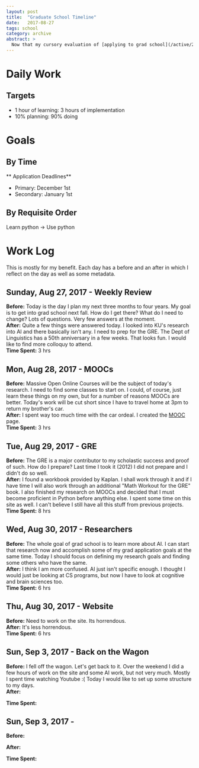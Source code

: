 ```yaml
---
layout: post
title:  "Graduate School Timeline"
date:   2017-08-27
tags: school
category: archive
abstract: >
  Now that my cursory evaluation of [applying to grad school](/active/2017/08/25/grad-school/) has been written I can focus on the detailed implementation and lay out my timeline for the next three months.
---
```


# Daily Work
## Targets
* 1 hour of learning: 3 hours of implementation
* 10% planning: 90% doing

# Goals

## By Time

** Application Deadlines**
* Primary: December 1st
* Secondary: January 1st

## By Requisite Order

Learn python -> Use python


# Work Log
This is mostly for my benefit. Each day has a before and an after in which I reflect on the day as well as some metadata.

## Sunday, Aug 27, 2017 - Weekly Review
**Before:** Today is the day I plan my next three months to four years. My goal is to get into grad school next fall. How do I get there? What do I need to change? Lots of questions. Very few answers at the moment.  
**After:** Quite a few things were answered today. I looked into KU's research into AI and there basically isn't any. I need to prep for the GRE. The Dept of Linguistics has a 50th anniversary in a few weeks. That looks fun. I would like to find more colloquy to attend.  
**Time Spent:** 3 hrs

## Mon, Aug 28, 2017 - MOOCs
**Before:** Massive Open Online Courses will be the subject of today's research. I need to find some classes to start on. I could, of course, just learn these things on my own, but for a number of reasons MOOCs are better. Today's work will be cut short since I have to travel home at 3pm to return my brother's car.  
**After:** I spent way too much time with the car ordeal. I created the [MOOC][] page.  
**Time Spent:** 3 hrs

## Tue, Aug 29, 2017 - GRE
**Before:**
The GRE is a major contributor to my scholastic success and proof of such. How do I prepare? Last time I took it (2012) I did not prepare and I didn't do so well.  
**After:**
I found a workbook provided by Kaplan. I shall work through it and if I have time I will also work through an additional "Math Workout for the GRE" book. I also finished my research on MOOCs and decided that I must become proficient in Python before anything else. I spent some time on this site as well. I can't believe I still have all this stuff from previous projects.  
**Time Spent:** 8 hrs

## Wed, Aug 30, 2017 - Researchers
**Before:** The whole goal of grad school is to learn more about AI. I can start that research now and accomplish some of my grad application goals at the same time. Today I should focus on defining my research goals and finding some others who have the same.  
**After:** I think I am more confused. AI just isn't specific enough. I thought I would just be looking at CS programs, but now I have to look at cognitive and brain sciences too.  
**Time Spent:** 6 hrs

## Thu, Aug 30, 2017 - Website
**Before:** Need to work on the site. Its horrendous.  
**After:**  It's less horrendous.  
**Time Spent:** 6 hrs

## Sun, Sep 3, 2017 - Back on the Wagon
**Before:** I fell off the wagon. Let's get back to it. Over the weekend I did a few hours of work on the site and some AI work, but not very much. Mostly I spent time watching Youtube :( Today I would like to set up some structure to my days.  
**After:**  

**Time Spent:**

## Sun, Sep 3, 2017 -
**Before:**

**After:**

**Time Spent:**

[MOOC]: /active/2017/08/28/MOOC/
